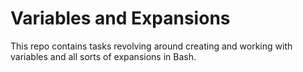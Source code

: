 # Variables and Expansions
This repo contains tasks revolving around creating and working with variables and all sorts of expansions in Bash.

